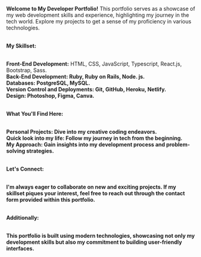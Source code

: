 <strong>Welcome to My Developer Portfolio!</strong>
This portfolio serves as a showcase of my web development skills and experience, highlighting my journey in the tech world. Explore my projects to get a sense of my proficiency in various technologies.<br> <br>

<strong>My Skillset:</strong> <br> <br>

<strong>Front-End Development:</strong> HTML, CSS, JavaScript, Typescript, React.js, Bootstrap, Sass. <br>
<strong>Back-End Development:<strong> Ruby, Ruby on Rails, Node. js. <br>
<strong>Databases:<strong> PostgreSQL, MySQL. <br>
<strong>Version Control and Deployments:<strong> Git, GitHub, Heroku, Netlify. <br>
<strong>Design:<strong> Photoshop, Figma, Canva. <br> <br>

<strong>What You'll Find Here:</strong> <br> <br>

<strong>Personal Projects:<strong> Dive into my creative coding endeavors. <br>
<strong>Quick look into my life:<strong> Follow my journey in tech from the beginning. <br>
<strong>My Approach:<strong> Gain insights into my development process and problem-solving strategies. <br> <br>

<strong>Let's Connect:<strong> <br> <br>

I'm always eager to collaborate on new and exciting projects. If my skillset piques your interest, feel free to reach out through the contact form provided within this portfolio. <br> <br>
 
<strong>Additionally:<strong> <br> <br>

This portfolio is built using modern technologies, showcasing not only my development skills but also my commitment to building user-friendly interfaces.